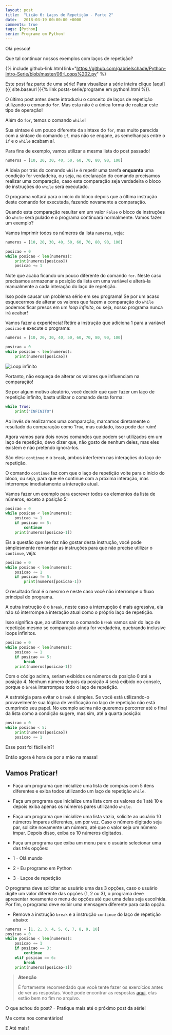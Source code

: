 ```yaml
---
layout: post
title:  "Lição 6: Laços de Repetição - Parte 2"
date:   2018-03-19 00:00:00 +0000
comments: true
tags: [Python]
serie: Programe em Python!
---
```


Olá pessoa!

Que tal continuar nossos exemplos com laços de repetição?

<!--more-->

{% include github-link.html link="https://github.com/gabrielschade/Python-Intro-Serie/blob/master/06-Loops%202.py" %} 

Este post faz parte de uma série! Para visualizar a série inteira clique [aqui]({{ site.baseurl }}{% link posts-serie/programe em python!.html %}).

O último post antes deste introduziu o conceito de laços de repetição utilizando o comando `for`. Mas esta não é a única forma de realizar este tipo de operação!

Além do `for`, temos o comando `while`! 

Sua sintaxe é um pouco diferente da sintaxe do `for`, mas muito parecida com a sintaxe do comando `if`, mas não se engane, as semelhanças entre o `if` e o `while` acabam aí.

Para fins de exemplo, vamos utilizar a mesma lista do post passado!

```python
numeros = [10, 20, 30, 40, 50, 60, 70, 80, 90, 100]
```

A ideia por trás do comando `while` é repetir uma tarefa **enquanto** uma condição for verdadeira, ou seja, na declaração do comando precisamos realizar uma comparação, caso esta comparação seja verdadeira o bloco de instruções do `while` será executado.

O programa voltará para o início do bloco depois que a última instrução deste comando for executada, fazendo novamente a comparação.

Quando esta comparação resultar em um valor `False` o bloco de instruções do `while` será pulado e o programa continuará normalmente. Vamos fazer um exemplo?

Vamos imprimir todos os números da lista `numeros`, veja:
```python
numeros = [10, 20, 30, 40, 50, 60, 70, 80, 90, 100]

posicao = 0
while posicao < len(numeros):
    print(numeros[posicao])
    posicao += 1
```
Note que acaba ficando um pouco diferente do comando `for`. Neste caso precisamos armazenar a posição da lista em uma variável e alterá-la manualmente a cada interação do laço de repetição.

Isso pode causar um problema sério em seu programa! Se por um acaso esquecermos de alterar os valores que fazem a comparação do `while` podemos ficar presos em um *loop infinito*, ou seja, nosso programa nunca irá acabar!

Vamos fazer a experiência! Retire a instrução que adiciona 1 para a variável `posicao` e execute o programa:

```python
numeros = [10, 20, 30, 40, 50, 60, 70, 80, 90, 100]

posicao = 0
while posicao < len(numeros):
    print(numeros[posicao])
```
![Loop infinito](https://i.imgur.com/VY8hqRD.jpg)

Portanto, não esqueça de alterar os valores que influenciam na comparação!

Se por algum motivo aleatório, você decidir que quer fazer um laço de repetição infinito, basta utilizar o comando desta forma:

```python
while True:
    print("INFINITO")
```
Ao invés de realizarmos uma comparação, marcamos diretamente o resultado da comparação como `True`, mas cuidado, isso pode dar ruim!

Agora vamos para dois novos comandos que podem ser utilizados em um laço de repetição, devo dizer que, não gosto de nenhum deles, mas eles existem e não pretendo ignorá-los.

São eles: `continue` e o `break`, ambos interferem nas interações do laço de repetição.

O comando `continue` faz com que o laço de repetição volte para o início do bloco, ou seja, para que ele continue com a próxima interação, mas interrompe imediatamente a interação atual.

Vamos fazer um exemplo para escrever todos os elementos da lista de números, exceto a posição 5:

```python
posicao = 0
while posicao < len(numeros):
    posicao += 1
    if posicao == 5:
        continue
    print(numeros[posicao-1])
```
Eis a questão que me faz não gostar desta instrução, você pode simplesmente remanejar as instruções para que não precise utilizar o `continue`, veja:

```python
posicao = 0
while posicao < len(numeros):
    posicao += 1
    if posicao != 5:
        print(numeros[posicao-1]) 
```

O resultado final é o mesmo e neste caso você não interrompe o fluxo principal do programa.

A outra instrução é o `break`, neste caso a interrupção é mais agressiva, ela não só interrompe a interação atual como o próprio laço de repetição.

Isso significa que, ao utilizarmos o comando `break` vamos sair do laço de repetição mesmo se comparação ainda for verdadeira, quebrando inclusive loops infinitos.

```python
posicao = 0
while posicao < len(numeros):
    posicao += 1
    if posicao == 5:
        break
    print(numeros[posicao-1])
```

Com o código acima, seriam exibidos os números da posição 0 até a posição 4. Nenhum número depois da posição 4 será exibido no console, porque o `break` interrompeu todo o laço de repetição.

A estratégia para evitar o `break` é simples. Se você está utilizando-o provavelmente sua lógica de verificação no laço de repetição não está cumprindo seu papel. No exemplo acima não queremos percorrer até o final da lista como a condição sugere, mas sim, até a quarta posição:

```python
posicao = 0
while posicao < 5:
    print(numeros[posicao])
    posicao += 1
```

Esse post foi fácil ein?! 

Então agora é hora de por a mão na massa!

## Vamos Praticar!

* Faça um programa que inicialize uma lista de compras com 5 itens diferentes e exiba todos utilizando um laço de repetição `while`.

* Faça um programa que inicialize uma lista com os valores de 1 até 10 e depois exiba apenas os números pares utilizando `while`.

* Faça um programa que inicialize uma lista vazia, solicite ao usuário 10 números ímpares diferentes, um por vez. Caso o número digitado seja par, solicite novamente um número, até que o valor seja um número ímpar. Depois disso, exiba os 10 números digitados.

* Faça um programa que exiba um menu para o usuário selecionar uma das três opções:
 * 1 - Olá mundo
 * 2 - Eu programo em Python
 * 3 - Laços de repetição

O programa deve solicitar ao usuário uma das 3 opções, caso o usuário digite um valor diferente das opções (1, 2 ou 3), o programa deve apresentar novamente o menu de opções até que uma delas seja escolhida.
Por fim, o programa deve exibir uma mensagem diferente para cada opção.

* Remove a instrução `break` e a instrução `continue` do laço de repetição abaixo:
```python
numeros = [1, 2, 3, 4, 5, 6, 7, 8, 9, 10]
posicao = 0
while posicao < len(numeros):
    posicao += 1
    if posicao == 3:
        continue
    elif posicao == 6:
        break
    print(numeros[posicao-1])
```
> **Atenção**
> 
> É fortemente recomendado que você tente fazer os exercícios antes de ver as respostas.
> Você pode encontrar as respostas [aqui](https://github.com/gabrielschade/Python-Intro-Serie/blob/master/06-Loops%202.py), elas estão bem no fim no arquivo.

O que achou do post? - Pratique mais até o próximo post da série!

Me conte nos comentários!

E Até mais!